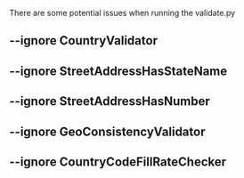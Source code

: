 There are some potential issues when running the validate.py

## --ignore CountryValidator

## --ignore StreetAddressHasStateName

## --ignore StreetAddressHasNumber

## --ignore GeoConsistencyValidator

## --ignore CountryCodeFillRateChecker
